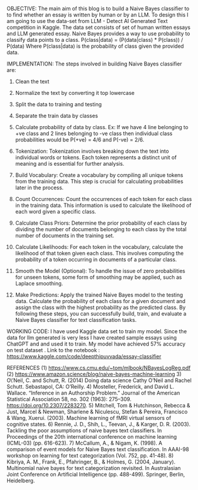 OBJECTIVE:
The main aim of this blog is to build a Naive Bayes classifier to to find whether an essay is written by human or by an LLM. To design this I am going to use the data-set from LLM - Detect AI Generated Text competition in Kaggle. The data set consists of set of human written essays and LLM generated essay.
Naive Bayes provides a way to use probability to classify data points to a class.
P(class|data) = (P(data|class) * P(class)) / P(data)
Where P(class|data) is the probability of class given the provided data.

IMPLEMENTATION:
The steps involved in building Naive Bayes classifier are:
1.	Clean the text 
2.	Normalize the text by converting it top lowercase 
3.	Split the data to training and testing 
4.	Separate the train data by classes 
5.	Calculate probability of data by class. Ex: If we have 4 line belonging to +ve class and 2 lines belonging to -ve class then individual class probabilities would be P(+ve) = 4/6 and P(-ve) = 2/6.
6. Tokenization:
   Tokenization involves breaking down the text into individual words or tokens. Each token represents a distinct unit of meaning and is essential for further analysis.
7. Build Vocabulary:
   Create a vocabulary by compiling all unique tokens from the training data. This step is crucial for calculating probabilities later in the process.
8. Count Occurrences:
   Count the occurrences of each token for each class in the training data. This information is used to calculate the likelihood of each word given a specific class.

9. Calculate Class Priors:
   Determine the prior probability of each class by dividing the number of documents belonging to each class by the total number of documents in the training set.
10. Calculate Likelihoods:
    For each token in the vocabulary, calculate the likelihood of that token given each class. This involves computing the probability of a token occurring in documents of a particular class.
11. Smooth the Model (Optional):
    To handle the issue of zero probabilities for unseen tokens, some form of smoothing may be applied, such as Laplace smoothing.
12. Make Predictions:
    Apply the trained Naive Bayes model to the testing data. Calculate the probability of each class for a given document and assign the class with the highest probability as the predicted class.
By following these steps, you can successfully build, train, and evaluate a Naive Bayes classifier for text classification tasks. 

WORKING CODE:
I have used Kaggle data set to train my model. Since the data for llm generated is very less I have created sample essays using ChatGPT and and used it to train. My model have achieved 57% accuracy on test dataset .
Link to the notebook : https://www.kaggle.com/code/deepthipuvvada/essay-classifier






REFERENCES
(1) https://www.cs.cmu.edu/~tom/mlbook/NBayesLogReg.pdf 
(2) https://www.amazon.science/blog/naive-bayes-machine-learning
3) O\’Neil, C. and Schutt, R. (2014) Doing data science Cathy O’Neil and Rachel Schutt. Sebastapol, CA: O’Reilly.
4) Mosteller, Frederick, and David L. Wallace. “Inference in an Authorship Problem.” Journal of the American Statistical Association 58, no. 302 (1963): 275–309. https://doi.org/10.2307/2283270.
5) Mitchell, Tom & Hutchinson, Rebecca & Just, Marcel & Newman, Sharlene & Niculescu, Stefan & Pereira, Francisco & Wang, Xuerui. (2003). Machine learning of fMRI virtual sensors of cognitive states.
6) Rennie, J. D., Shih, L., Teevan, J., & Karger, D. R. (2003). Tackling the poor assumptions of naive bayes text classifiers. In Proceedings of the 20th international conference on machine learning (ICML-03) (pp. 616-623).
7) McCallum, A., & Nigam, K. (1998). A comparison of event models for Naive Bayes text classification. In AAAI-98 workshop on learning for text categorization (Vol. 752, pp. 41-48).
8) Kibriya, A. M., Frank, E., Pfahringer, B., & Holmes, G. (2004, January). Multinomial naive bayes for text categorization revisited. In Australasian Joint Conference on Artificial Intelligence (pp. 488-499). Springer, Berlin, Heidelberg.


